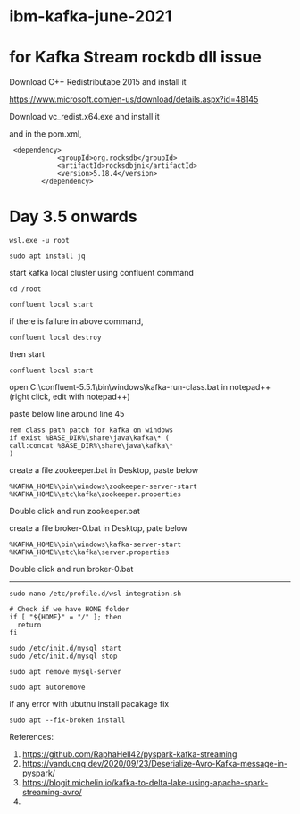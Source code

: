 # ibm-kafka-june-2021

# for Kafka Stream rockdb dll issue

Download C++ Redistributabe 2015 and install it

https://www.microsoft.com/en-us/download/details.aspx?id=48145

Download vc_redist.x64.exe and install it


and in the pom.xml,

```
 <dependency>
            <groupId>org.rocksdb</groupId>
            <artifactId>rocksdbjni</artifactId>
            <version>5.18.4</version>
        </dependency>
```


# Day 3.5 onwards

```
wsl.exe -u root
```

```
sudo apt install jq
```

start kafka local cluster using confluent command 

```
cd /root
```

```
confluent local start
```

if there is failure in above command,

```
confluent local destroy
```

then start 


```
confluent local start
```





open C:\confluent-5.5.1\bin\windows\kafka-run-class.bat in notepad++ (right click, edit with notepad++)

paste below line around line 45 

```
rem class path patch for kafka on windows
if exist %BASE_DIR%\share\java\kafka\* (
call:concat %BASE_DIR%\share\java\kafka\*
)
```


create a file zookeeper.bat in Desktop, paste below

```
%KAFKA_HOME%\bin\windows\zookeeper-server-start %KAFKA_HOME%\etc\kafka\zookeeper.properties
```


Double click and run zookeeper.bat 


create a file broker-0.bat in Desktop, pate below

```
%KAFKA_HOME%\bin\windows\kafka-server-start %KAFKA_HOME%\etc\kafka\server.properties
```

Double click and run broker-0.bat




----

```
sudo nano /etc/profile.d/wsl-integration.sh
```

```
# Check if we have HOME folder
if [ "${HOME}" = "/" ]; then
  return
fi
```

```
sudo /etc/init.d/mysql start
sudo /etc/init.d/mysql stop
```


```
sudo apt remove mysql-server

sudo apt autoremove
```

if any error with ubutnu install pacakage fix

```
sudo apt --fix-broken install
```


References:

1. https://github.com/RaphaHell42/pyspark-kafka-streaming
2. https://vanducng.dev/2020/09/23/Deserialize-Avro-Kafka-message-in-pyspark/
3. https://blogit.michelin.io/kafka-to-delta-lake-using-apache-spark-streaming-avro/
4. 
